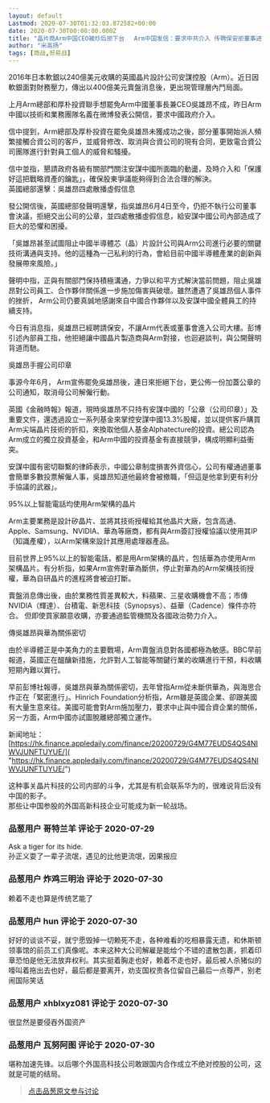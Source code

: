 ```yaml
---
layout: default
Lastmod: 2020-07-30T01:32:03.872582+00:00
date: 2020-07-30T00:00:00.000Z
title: "晶片商Arm中国CEO被炒后拒下台 　Arm中国发信：要求中共介入 传聘保安拒董事进入大楼"
author: "米高扬"
tags: [商战,贸易战]
---
```


2016年日本軟銀以240億美元收購的英國晶片設計公司安謀控股（Arm）。近日因軟銀面對財務壓力，傳出以400億美元賣盤消息後，更出現管理層內鬥局面。  
  
上月Arm總部和厚朴投資聯手想罷免Arm中國董事長兼CEO吳雄昂不成，昨日Arm中國以技術和業務團隊名義在微博發表公開信，要求中國政府介入。  
  
信中提到，Arm總部及厚朴投資在罷免吳雄昂未獲成功之後，部分董事開始派人頻繁接觸合資公司的客戶，並威脅修改、取消與合資公司的現有合同，更致電合資公司團隊進行針對員工個人的威脅和騷擾。  
  
信中並指，懇請政府各級有關部門關注安謀中國所面臨的動盪，及時介入和「保護好這把戰略資產的鑰匙」，確保股東爭議能夠得到合法合理的解決。  
英國總部還擊：吳雄昂四處散播虛假信息  
  
發公開信後，英國總部發聲明還擊，指吳雄昂6月4日至今，仍拒不執行公司董事會決議，拒絕交出公司的公章，並四處散播虛假信息，給安謀中國公司內部造成了巨大的恐懼和困擾。  
  
「吳雄昂甚至試圖阻止中國半導體芯（晶）片設計公司與Arm公司進行必要的關鍵技術溝通與支持。他的這種為一己私利的行為，會給目前中國半導體產業的創新與發展帶來風險。」  
  
聲明中指，正與有關部門保持積極溝通，力爭以和平方式解決當前問題，阻止吳雄昂對公司員工、合作夥伴關係進一步施加傷害與破壞。雖然遭遇了吳雄昂個人事件的挫折， Arm公司仍要真誠地感謝來自中國合作夥伴以及安謀中國全體員工的持續支持。  
  
  
今日有消息指，吳雄昂已經聘請保安，不讓Arm代表或董事會進入公司大樓。彭博引述內部員工指，他拒絕讓中國晶片製造商與Arm對接，也迴避談判，與公開聲明背道而馳。  
  
吳雄昂手握公司印章  
  
事源今年6月， Arm宣佈罷免吳雄昂後，連日來拒絕下台，更公佈一份加蓋公章的公司通知，取消母公司解僱行動。  
  
英國《金融時報》報道，現時吳雄昂不只持有安謀中國的「公章（公司印章）」及重要文件，還透過設立一系列基金來掌控安謀中國13.3%股權，並以提供客戶購買Arm尖端晶片技術的折扣，來換取他個人基金Alphatecture的投資。總公司認為Arm成立的獨立投資基金，和Arm中國的投資基金有直接競爭，構成明顯利益衝突。  
  
安謀中國有密切聯繫的律師表示，中國公章制度損害外資信心，公司有權通過董事會簡單多數投票解僱人事，吳雄昂知道他最終會被撤職，「但這是他拿到更有利分手協議的武器」。  
  
95%以上智能電話均使用Arm架構的晶片  
  
Arm主要業務是設計矽晶片、並將其技術授權給其他晶片大廠，包含高通、Apple、Samsung、NVIDIA、華為等廠商，都有與Arm簽訂授權協議以使用其IP（知識產權），以Arm架構來設計其應用處理器產品。  
  
目前世界上95%以上的智能電話，都是用Arm架構的晶片，包括華為亦使用Arm架構晶片。有分析指，如果Arm宣佈對華為斷供，停止對華為的Arm架構技術授權，華為自研晶片的進程將會被迫打斷。  
  
賣盤消息傳出後，由於業務性質差異較大，料蘋果、三星收購機會不高；市傳NVIDIA（輝達）、台積電、新思科技（Synopsys）、益華（Cadence）條件亦符合。 但即使買家願意收購，亦要通過監管機關及各國政治勢力介入。  
  
傳吳雄昂與華為關係密切  
  
由於半導體正是中美角力的主要戰場，Arm賣盤消息對各國都極為敏感。BBC早前報道，英國正在醞釀新措施，允許對人工智能等關鍵行業的收購進行干預，料收購短期內難以實行。  
  
早前彭博社報導，吳雄昂與華為關係密切，去年曾指Arm從未斷供華為，與海思合作正在「緊密進行」。Hinrich Foundation分析指，Arm雖是英國企業、卻跟美國有大量生意來往。美國可能會對Arm施加壓力，要求中止與中國合資企業的關係，另一方面，Arm中國亦試圖脫離總部獨立運作。  
  
新闻地址：[https://hk.finance.appledaily.com/finance/20200729/G4M77EUDS4QS4NIWVJUNFTUYUE/]( "https://hk.finance.appledaily.com/finance/20200729/G4M77EUDS4QS4NIWVJUNFTUYUE/")  
  
这种事关晶片科技的公司内部的斗争，尤其是有机会联系华为的，很难说背后没有中国的影子。  
那些让中国参股的外国高新科技企业可能成为新一轮战场。

            
### 品葱用户 **哥特兰羊** 评论于 2020-07-29
        
Ask a tiger for its hide.  
孙正义耍了一辈子流氓，遇见的比他更流氓，因果报应
        


            
### 品葱用户 **炸鸡三明治** 评论于 2020-07-30
        
赖着不走也算是传统艺能了
        


            
### 品葱用户 **hun** 评论于 2020-07-30
        
好好的谈谈不妥，就宁愿毁掉一切赖死不走，各种难看的吃相暴露无遗，和休斯顿领事馆的前员工们真像呢。本来这种大公司解雇是能给个不错的遣散包裹，抓着印章恐怕是他无法放弃权利。其实挺着胸走也好，赖着不走也好，最后被人杀猪似的嚎叫着拖出去也好，最后都是要离开，劝支国权贵各位留自己最后一点尊严，别老闹国际笑话
        


            
### 品葱用户 **xhblxyz081** 评论于 2020-07-30
        
很显然是要侵吞外国资产
        


            
### 品葱用户 **瓦努阿图** 评论于 2020-07-30
        
堪称加速先锋。以后哪个外国高科技公司敢跟国内合作成立不绝对控股的公司，这就是可能的结局。
        






> [点击品葱原文参与讨论](https://pincong.rocks/article/22270)

